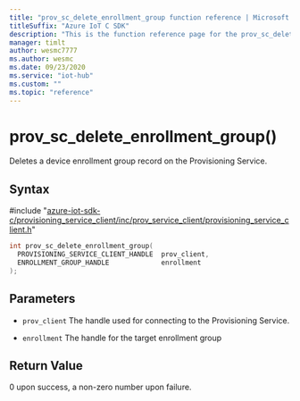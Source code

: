 ```yaml
---                             
title: "prov_sc_delete_enrollment_group function reference | Microsoft Docs" 
titleSuffix: "Azure IoT C SDK"            
description: "This is the function reference page for the prov_sc_delete_enrollment_group() function in the Azure IoT C SDK. This SDK is used with Azure IoT Hub and Azure IoT Hub Device Provisioning Service"            
manager: timlt                 
author: wesmc7777              
ms.author: wesmc               
ms.date: 09/23/2020                    
ms.service: "iot-hub"             
ms.custom: ""                
ms.topic: "reference"        
---                            
```


# prov_sc_delete_enrollment_group()

Deletes a device enrollment group record on the Provisioning Service.

## Syntax

\#include "[azure-iot-sdk-c/provisioning_service_client/inc/prov_service_client/provisioning_service_client.h](../provisioning-service-client-h.md)"  
```C
int prov_sc_delete_enrollment_group(
  PROVISIONING_SERVICE_CLIENT_HANDLE  prov_client,
  ENROLLMENT_GROUP_HANDLE             enrollment
);
```

## Parameters
* `prov_client` The handle used for connecting to the Provisioning Service. 

* `enrollment` The handle for the target enrollment group

## Return Value
0 upon success, a non-zero number upon failure.

